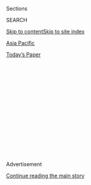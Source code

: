 <div id="app">

<div>

<div>

<div>

<div class="NYTAppHideMasthead css-1q2w90k e1suatyy0">

<div class="section css-ui9rw0 e1suatyy2">

<div class="css-eph4ug er09x8g0">

<div class="css-6n7j50">

</div>

<span class="css-1dv1kvn">Sections</span>

<div class="css-10488qs">

<span class="css-1dv1kvn">SEARCH</span>

</div>

[Skip to content](#site-content)[Skip to site index](#site-index)

</div>

<div id="masthead-section-label" class="css-1wr3we4 eaxe0e00">

[Asia
Pacific](https://www.nytimes.com/section/world/asia)

</div>

<div class="css-10698na e1huz5gh0">

</div>

</div>

<div id="masthead-bar-one" class="section hasLinks css-15hmgas e1csuq9d3">

<div class="css-uqyvli e1csuq9d0">

</div>

<div class="css-1uqjmks e1csuq9d1">

</div>

<div class="css-9e9ivx">

[](https://myaccount.nytimes.com/auth/login?response_type=cookie&client_id=vi)

</div>

<div class="css-1bvtpon e1csuq9d2">

[Today’s
Paper](https://www.nytimes.com/section/todayspaper)

</div>

</div>

</div>

</div>

<div data-aria-hidden="false">

<div id="site-content" data-role="main">

<div>

<div class="css-1aor85t" style="opacity:0.000000001;z-index:-1;visibility:hidden">

<div class="css-1hqnpie">

<div class="css-epjblv">

<span class="css-17xtcya">[Asia
Pacific](/section/world/asia)</span><span class="css-x15j1o">|</span><span class="css-fwqvlz">Pakistan
Hits Back at India Over Kashmir Move, Targeting Bilateral
Trade</span>

</div>

<div class="css-k008qs">

<div class="css-1iwv8en">

<span class="css-18z7m18"></span>

<div>

</div>

</div>

<span class="css-1n6z4y">https://nyti.ms/2TaJtdG</span>

<div class="css-1705lsu">

<div class="css-4xjgmj">

<div class="css-4skfbu" data-role="toolbar" data-aria-label="Social Media Share buttons, Save button, and Comments Panel with current comment count" data-testid="share-tools">

  - 
  - 
  - 
  - 
    
    <div class="css-6n7j50">
    
    </div>

  - 
  - 

</div>

</div>

</div>

</div>

</div>

</div>

<div id="NYT_TOP_BANNER_REGION" class="css-13pd83m">

</div>

<div id="top-wrapper" class="css-1sy8kpn">

<div id="top-slug" class="css-l9onyx">

Advertisement

</div>

[Continue reading the main
story](#after-top)

<div class="ad top-wrapper" style="text-align:center;height:100%;display:block;min-height:250px">

<div id="top" class="place-ad" data-position="top" data-size-key="top">

</div>

</div>

<div id="after-top">

</div>

</div>

<div id="sponsor-wrapper" class="css-1hyfx7x">

<div id="sponsor-slug" class="css-19vbshk">

Supported by

</div>

[Continue reading the main
story](#after-sponsor)

<div id="sponsor" class="ad sponsor-wrapper" style="text-align:center;height:100%;display:block">

</div>

<div id="after-sponsor">

</div>

</div>

<div class="css-1vkm6nb ehdk2mb0">

# Pakistan Hits Back at India Over Kashmir Move, Targeting Bilateral Trade

</div>

<div class="css-79elbk" data-testid="photoviewer-wrapper">

<div class="css-z3e15g" data-testid="photoviewer-wrapper-hidden">

</div>

<div class="css-1a48zt4 ehw59r15" data-testid="photoviewer-children">

![<span class="css-16f3y1r e13ogyst0" data-aria-hidden="true">Security
forces at a checkpoint in Jammu, Kashmir, on
Wednesday.</span><span class="css-cnj6d5 e1z0qqy90" itemprop="copyrightHolder"><span class="css-1ly73wi e1tej78p0">Credit...</span><span><span>Rakesh
Bakshi/Agence France-Presse — Getty
Images</span></span></span>](https://static01.nyt.com/images/2019/08/07/world/07kashmir1/merlin_158962737_23c73409-78e8-47b2-894a-19f2cee72642-articleLarge.jpg?quality=75&auto=webp&disable=upscale)

</div>

</div>

<div class="css-xt80pu e12qa4dv0">

<div class="css-18e8msd">

<div class="css-vp77d3 epjyd6m0">

<div class="css-1baulvz">

By [<span class="css-1baulvz" itemprop="name">Kai
Schultz</span>](https://www.nytimes.com/by/kai-schultz),
[<span class="css-1baulvz" itemprop="name">Suhasini
Raj</span>](https://www.nytimes.com/by/suhasini-raj) and
[<span class="css-1baulvz last-byline" itemprop="name">Salman
Masood</span>](https://www.nytimes.com/by/salman-masood)

</div>

</div>

  - Aug. 7,
    2019

  - 
    
    <div class="css-4xjgmj">
    
    <div class="css-d8bdto" data-role="toolbar" data-aria-label="Social Media Share buttons, Save button, and Comments Panel with current comment count" data-testid="share-tools">
    
      - 
      - 
      - 
      - 
        
        <div class="css-6n7j50">
        
        </div>
    
      - 
      - 
    
    </div>
    
    </div>

</div>

</div>

<div class="section meteredContent css-1r7ky0e" name="articleBody" itemprop="articleBody">

<div class="css-1fanzo5 StoryBodyCompanionColumn">

<div class="css-53u6y8">

NEW DELHI — Pakistan announced on Wednesday that it would halt trade
with India and expel the country’s top diplomat in Islamabad in
retaliation for India’s decision to unilaterally eliminate the autonomy
of Kashmir.

The Pakistani government, which also claims the restive region of
Kashmir, said it would recall its own chief diplomat based in New Delhi.

A statement from a national security committee headed by the Pakistani
prime minister, Imran Khan, said the changes would be put in place
because of “illegal actions” by the Indian government regarding Kashmir,
which has a Muslim majority.  

Mr. Khan denounced Prime Minister Narendra Modi of India, accusing his
government of promoting “an ideology that puts Hindus above all other
religions and seeks to establish a state that represses all other
religious groups.”

</div>

</div>

<div class="css-1fanzo5 StoryBodyCompanionColumn">

<div class="css-53u6y8">

The statement on Wednesday from the committee headed by Mr. Khan said
that India’s stripping of Kashmiri autonomy would also be raised by
Pakistan with the United Nations Security Council, which recognizes the
region as disputed.

In addition to ending bilateral trade, which has been [valued at several
billion
dollars](https://www.business-standard.com/article/pti-stories/indo-pak-bilateral-trade-posted-growth-despite-tensions-report-119022400294_1.html)
annually, and downgrading diplomatic ties, Pakistani officials
threatened to close the country’s airspace to Indian aircraft. The
statement said all bilateral agreements would also be reviewed.

It remained unclear Wednesday when Pakistan would begin enforcing the
promised retaliatory measures.

Alyssa Ayres, a senior fellow for South Asia at the Council on Foreign
Relations in Washington, said that suspending trade was an unusual,
perhaps unprecedented, move by Pakistan, even though its effect would
most likely be muted.

“This will not frankly have any economic impact on either country,” she
said, noting that trade volume was still relatively low between India
and Pakistan. “But under any circumstances, I’d rather see diplomatic
and symbolic steps like these than terrorism.”

</div>

</div>

<div class="css-1fanzo5 StoryBodyCompanionColumn">

<div class="css-53u6y8">

In a speech in the Pakistani Parliament before the measures were
announced, Fawad Chaudhry, the science and technology minister, called
India a “fascist regime” and said another war over Kashmir, where
decades of fighting has killed tens of thousands of people, was not off
the table.

“Pakistan should not let Kashmir become another Palestine,” Mr. Chaudhry
said. “We have to choose between dishonor and war.”

The call for action comes after Amit Shah, the Indian home minister,
announced on Monday that the Indian government was [revoking Kashmir’s
special
status](https://www.nytimes.com/2019/08/05/world/asia/india-pakistan-kashmir-jammu.html?rref=collection%2Fbyline%2Fkai-schultz),
which served as a foundation for most of the contested region’s joining
India as an autonomous area more than 70 years ago.

The Indian Parliament overwhelmingly approved a bill this week that
split the Indian state of Jammu and Kashmir into two federal
territories. The move puts Kashmir under tighter control of the central
government.

India and Pakistan, both of which have nuclear arms, have fought several
bitter wars over Kashmir, a mountainous, predominantly Muslim territory
claimed by both countries.

Low-intensity conflict has become a fact of life in the region, stunting
development, leaving its people deeply alienated and providing the
backdrop to a stubborn battle for independence by a few hundred
militants against tens of thousands of Indian troops.

</div>

</div>

<div class="css-79elbk" data-testid="photoviewer-wrapper">

<div class="css-z3e15g" data-testid="photoviewer-wrapper-hidden">

</div>

<div class="css-1a48zt4 ehw59r15" data-testid="photoviewer-children">

![<span class="css-16f3y1r e13ogyst0" data-aria-hidden="true">An
anti-India protest in Islamabad, Pakistan, on
Tuesday.</span><span class="css-cnj6d5 e1z0qqy90" itemprop="copyrightHolder"><span class="css-1ly73wi e1tej78p0">Credit...</span><span>Aamir
Qureshi/Agence France-Presse — Getty
Images</span></span>](https://static01.nyt.com/images/2019/08/07/world/07kashmir2/merlin_158933688_09197582-8957-4929-9814-1bdbc9f1d5e1-articleLarge.jpg?quality=75&auto=webp&disable=upscale)

</div>

</div>

<div class="css-1fanzo5 StoryBodyCompanionColumn">

<div class="css-53u6y8">

Mr. Shah said removing the region’s semiautonomous status, which
included a provision barring non-Kashmiris from owning land, would spur
investment and encourage peace building. The government framed its plans
as “purely administrative.”

</div>

</div>

<div class="css-1fanzo5 StoryBodyCompanionColumn">

<div class="css-53u6y8">

But for decades, Hindu nationalists from the Bharatiya Janata Party, now
led by Prime Minister Narendra Modi, have [vowed to curtail special
freedoms](https://www.nytimes.com/2019/08/06/world/asia/jammu-kashmir-india.html?rref=collection%2Fbyline%2Fkai-schultz)
enjoyed by Kashmir under Article 370 of the Indian Constitution.
Defanging the provision was central to their broader agenda of moving
India closer to a Hindu nation.

Many analysts said Pakistan cannot afford to go to war and has limited
latitude on Kashmir. The country has a history of providing support to
militant groups in the region, despite repeated calls from allies to
stop such assistance.

But some Pakistani opposition leaders called for an even broader review
of the country’s foreign policy dealings, including with the United
States, which has increasingly cozied up to India, seeing it as a check
on China.

Though President Trump has recently offered to mediate the Kashmir
dispute, Raza Rabbani, a former chairman of the Senate and a senior
opposition politician, urged Mr. Khan’s government to move away from
dependency on Washington, saying the United States had formed a “nexus”
with India and Israel.

“Have we forgotten that when Trump mediated he gave Golan Heights to
Israel?” Mr. Rabbani said, warning that India could make settlements
along the Line of Control and push Kashmiris into Pakistan.

“Pakistan would be under pressure and a constant threat of war,” he
said.

Indian lawyers were split about the constitutionality of diluting
Article 370, and many said the government’s plan was likely to face
court challenges. On Tuesday, a veteran public interest lawyer filed the
first legal challenge to the government’s actions in the Supreme Court.

</div>

</div>

<div class="css-1fanzo5 StoryBodyCompanionColumn">

<div class="css-53u6y8">

Over the past few days, stunned opposition members argued in India’s
Parliament that change was needed in Kashmir, but that the government’s
move was undemocratic and a disturbing attempt to undermine India’s
secular identity. Some likened it to a coup.

Before the government announced the end of the special status, Kashmiri
voices were almost completely silenced. Internet connections, mobile
service and landlines were cut. Thousands of additional Indian troops
were deployed in the region, and tourists were evacuated.

Asrar Sultanpuri, a Kashmiri writer who lives in New Delhi, said he
could not reach his wife and son, who recently went to Kashmir to meet
relatives. He sobbed in a telephone interview.

“I am angry and sad and worried,” he said. “We should at least have been
allowed to communicate with our families.”

An official in the Ministry of Home Affairs, who was not authorized to
speak publicly, said on Wednesday that Section 144, a part of India’s
criminal code that allows bans on gatherings of more than four people,
was in place. She said that people in Jammu and Kashmir were free to
move around.

Many top Indian politicians, including Mr. Modi and Mr. Shah, were
focused on attending funeral ceremonies on Wednesday for a former
foreign minister.

But in Srinagar, Kashmir’s biggest city, the few people who were able to
transmit messages said that they were still terrified and that stores
were closed and streets empty. Indian soldiers were patrolling
barricaded intersections, and curfew passes were required. One Kashmiri
resident said that there had been sporadic incidents of stone pelting in
south Kashmir, though there were no confirmed reports of serious
injuries.

</div>

</div>

<div class="css-1fanzo5 StoryBodyCompanionColumn">

<div class="css-53u6y8">

Iltija Javed, the daughter of a prominent Kashmiri politician and one of
the few people who has managed to send updates, said the city was under
a “complete information blackout” and expressed concern that the
situation would only get worse.

“The way we are being treated is absolutely appalling,” she said in a
voice mail message on Wednesday. “We don’t even know if everyone has
enough food supplies, enough medicinal supplies to last them for this
indefinite curfew.”

</div>

</div>

</div>

<div>

</div>

<div>

</div>

<div>

</div>

<div>

<div id="bottom-wrapper" class="css-1ede5it">

<div id="bottom-slug" class="css-l9onyx">

Advertisement

</div>

[Continue reading the main
story](#after-bottom)

<div id="bottom" class="ad bottom-wrapper" style="text-align:center;height:100%;display:block;min-height:90px">

</div>

<div id="after-bottom">

</div>

</div>

</div>

</div>

</div>

## Site Index

<div>

</div>

## Site Information Navigation

  - [© <span>2020</span> <span>The New York Times
    Company</span>](https://help.nytimes.com/hc/en-us/articles/115014792127-Copyright-notice)

<!-- end list -->

  - [NYTCo](https://www.nytco.com/)
  - [Contact
    Us](https://help.nytimes.com/hc/en-us/articles/115015385887-Contact-Us)
  - [Work with us](https://www.nytco.com/careers/)
  - [Advertise](https://nytmediakit.com/)
  - [T Brand Studio](http://www.tbrandstudio.com/)
  - [Your Ad
    Choices](https://www.nytimes.com/privacy/cookie-policy#how-do-i-manage-trackers)
  - [Privacy](https://www.nytimes.com/privacy)
  - [Terms of
    Service](https://help.nytimes.com/hc/en-us/articles/115014893428-Terms-of-service)
  - [Terms of
    Sale](https://help.nytimes.com/hc/en-us/articles/115014893968-Terms-of-sale)
  - [Site
    Map](https://spiderbites.nytimes.com)
  - [Help](https://help.nytimes.com/hc/en-us)
  - [Subscriptions](https://www.nytimes.com/subscription?campaignId=37WXW)

</div>

</div>

</div>

</div>
